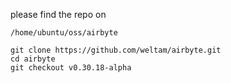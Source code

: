 please find the repo on 

```shell
/home/ubuntu/oss/airbyte
```

```
git clone https://github.com/weltam/airbyte.git
cd airbyte
git checkout v0.30.18-alpha
```